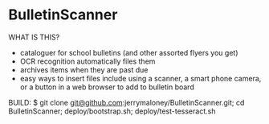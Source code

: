 BulletinScanner
============
WHAT IS THIS?
* cataloguer for school bulletins (and other assorted flyers you get)
 * OCR recognition automatically files them
 * archives items when they are past due
 * easy ways to insert files include using a scanner, a smart phone camera, or a button in a web browser to add to bulletin board


BUILD:
$ git clone git@github.com:jerrymaloney/BulletinScanner.git; cd BulletinScanner; deploy/bootstrap.sh; deploy/test-tesseract.sh
